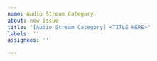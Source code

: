 ```yaml
---
name: Audio Stream Category
about: new issue
title: "[Audio Stream Category] <TITLE HERE>"
labels: ''
assignees: ''

---
```



